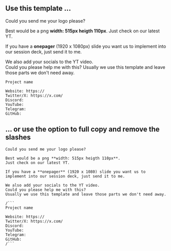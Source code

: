 ## Use this template ...

Could you send me your logo please?  

Best would be a png **width: 515px heigth 110px**. 
Just check on our latest YT.  

If you have a **onepager** (1920 x 1080px) slide you want us to implement into our session deck, just send it to me.  

We also add your socials to the YT video.  
Could you please help me with this? 
Usually we use this template and leave those parts we don't need away. 

```
Project name 

Website: https://
Twitter/X: https://x.com/
Discord:
YouTube:
Telegram:
GitHub: 
```


## ... or use the option to full copy and remove the slashes

```
Could you send me your logo please?  

Best would be a png **width: 515px heigth 110px**. 
Just check on our latest YT.  

If you have a **onepager** (1920 x 1080) slide you want us to implement into our session deck, just send it to me.  

We also add your socials to the YT video.  
Could you please help me with this? 
Usually we use this template and leave those parts we don't need away. 

/```
Project name 

Website: https://
Twitter/X: https://x.com/
Discord:
YouTube:
Telegram:
GitHub: 
/```
```
